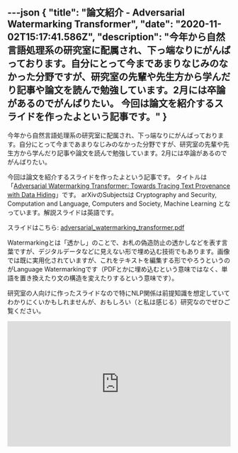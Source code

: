 ---json
{
  "title": "論文紹介 - Adversarial Watermarking Transformer",
  "date": "2020-11-02T15:17:41.586Z",
  "description": "今年から自然言語処理系の研究室に配属され、下っ端なりにがんばっております。自分にとって今まであまりなじみのなかった分野ですが、研究室の先輩や先生方から学んだり記事や論文を読んで勉強しています。2月には卒論があるのでがんばりたい。  今回は論文を紹介するスライドを作ったよという記事です。"
}
---

今年から自然言語処理系の研究室に配属され、下っ端なりにがんばっております。自分にとって今まであまりなじみのなかった分野ですが、研究室の先輩や先生方から学んだり記事や論文を読んで勉強しています。2月には卒論があるのでがんばりたい。

今回は論文を紹介するスライドを作ったよという記事です。
タイトルは「[Adversarial Watermarking Transformer: Towards Tracing Text Provenance with Data Hiding](https://arxiv.org/abs/2009.03015)」です。
arXivのSubjectsは Cryptography and Security, Computation and Language, Computers and Society, Machine Learning となっています。解説スライドは英語です。

スライドはこちら: [adversarial\_watermarking\_transformer.pdf](https://honai.z11.web.core.windows.net/slides/adversarial_watermarking_transformer.pdf)

Watermarkingとは「透かし」のことで、お札の偽造防止の透かしなどを表す言葉ですが、デジタルデータなどに見えない形で埋め込む技術でもあります。画像では既に実用化されていますが、これをテキストを編集する形でやろうというのがLanguage Watermarkingです（PDFとかに埋め込むという意味ではなく、単語を置き換えたり文の構造を変えたりするという意味です）。

研究室の人向けに作ったスライドなので特にNLP関係は前提知識を想定していてわかりにくいかもしれませんが、おもしろい（と私は感じる）研究なのでぜひご覧ください。

<iframe src="https://www.honai.me/slides/embed/adversarial-watermarking-transformer/" title="Adversarial Watermarking Transformer" width="100%" style="aspect-ratio:1.778" frameborder="0" allowfullscreen></iframe>
